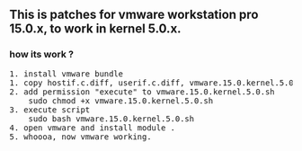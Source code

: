 <h2> This is patches for vmware workstation pro 15.0.x, to work in kernel 5.0.x. </h2>
<h3> how its work ? </h3>
<pre>
1. install vmware bundle
1. copy hostif.c.diff, userif.c.diff, vmware.15.0.kernel.5.0.sh to /tmp/
2. add permission "execute" to vmware.15.0.kernel.5.0.sh
	sudo chmod +x vmware.15.0.kernel.5.0.sh
3. execute script
	sudo bash vmware.15.0.kernel.5.0.sh
4. open vmware and install module .
5. whoooa, now vmware working.
</pre>
